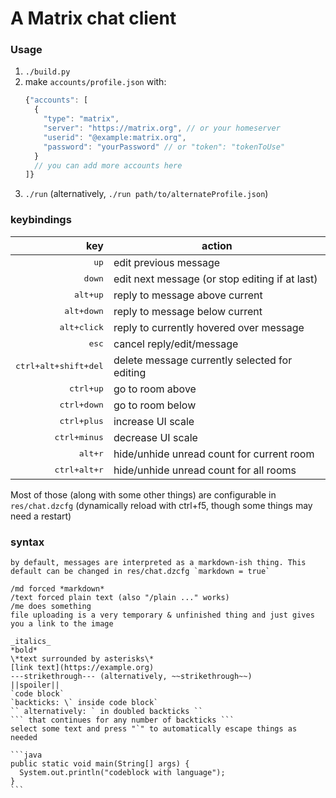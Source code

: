 # A Matrix chat client

### Usage

1. `./build.py`
2. make `accounts/profile.json` with:
   ```js
   {"accounts": [
     {
       "type": "matrix",
       "server": "https://matrix.org", // or your homeserver
       "userid": "@example:matrix.org",
       "password": "yourPassword" // or "token": "tokenToUse"
     }
     // you can add more accounts here
   ]}
   ```
3. `./run` (alternatively, `./run path/to/alternateProfile.json`)

### keybindings

|                           key | action                                         |
|------------------------------:|------------------------------------------------|
|                 <kbd>up</kbd> | edit previous message                          |
|               <kbd>down</kbd> | edit next message (or stop editing if at last) |
|             <kbd>alt+up</kbd> | reply to message above current                 |
|           <kbd>alt+down</kbd> | reply to message below current                 |
|          <kbd>alt+click</kbd> | reply to currently hovered over message        |
|                <kbd>esc</kbd> | cancel reply/edit/message                      |
| <kbd>ctrl+alt+shift+del</kbd> | delete message currently selected for editing  |
|            <kbd>ctrl+up</kbd> | go to room above                               |
|          <kbd>ctrl+down</kbd> | go to room below                               |
|          <kbd>ctrl+plus</kbd> | increase UI scale                              |
|         <kbd>ctrl+minus</kbd> | decrease UI scale                              |
|              <kbd>alt+r</kbd> | hide/unhide unread count for current room      |
|         <kbd>ctrl+alt+r</kbd> | hide/unhide unread count for all rooms         |

Most of those (along with some other things) are configurable in `res/chat.dzcfg` (dynamically reload with ctrl+f5, though some things may need a restart)

### syntax
````
by default, messages are interpreted as a markdown-ish thing. This default can be changed in res/chat.dzcfg `markdown = true`

/md forced *markdown*
/text forced plain text (also "/plain ..." works)
/me does something
file uploading is a very temporary & unfinished thing and just gives you a link to the image

_italics_
*bold*
\*text surrounded by asterisks\*
[link text](https://example.org)
---strikethrough--- (alternatively, ~~strikethrough~~)
||spoiler||
`code block`
`backticks: \` inside code block`
`` alternatively: ` in doubled backticks ``
``` that continues for any number of backticks ```
select some text and press "`" to automatically escape things as needed

```java
public static void main(String[] args) {
  System.out.println("codeblock with language");
}
```
````